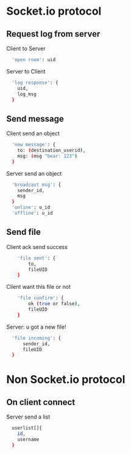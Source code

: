 # Socket.io protocol
## Request log from server
Client to Server
```bash
  'open room': uid
```
Server to Client
```bash
  'log response': {
    uid,
    log_msg
  }
```
## Send message
Client send an object
```bash
  'new message': {
    to: (destination_userid),
    msg: (msg "bear: 123")
  }
```

Server send an object
```bash
  'broadcast msg': {
    sender_id,
    msg
  }
  'online': u_id
  'offline': u_id
```
## Send file
Client ack send success
```bash
    'file sent': {
        to,
        fileUID
    }
```
Client want this file or not
```bash
    'file confirm': {
        ok (true or false),
        fileUID
    }
```
Server: u got a new file!
```bash
  'file incoming': {
      sender_id,
      fileUID
  }
```

# Non Socket.io protocol
## On client connect
Server send a list
```bash
  userlist[]{
    id,
    username
  }
```
